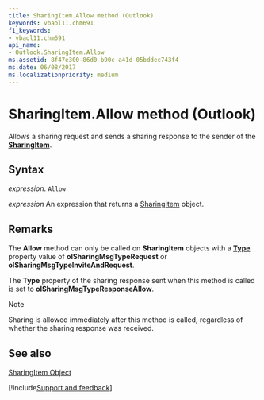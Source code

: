 ```yaml
---
title: SharingItem.Allow method (Outlook)
keywords: vbaol11.chm691
f1_keywords:
- vbaol11.chm691
api_name:
- Outlook.SharingItem.Allow
ms.assetid: 8f47e300-86d0-b90c-a41d-05bddec743f4
ms.date: 06/08/2017
ms.localizationpriority: medium
---
```



# SharingItem.Allow method (Outlook)

Allows a sharing request and sends a sharing response to the sender of the **[SharingItem](Outlook.SharingItem.md)**.


## Syntax

_expression_. `Allow`

 _expression_ An expression that returns a [SharingItem](Outlook.SharingItem.md) object.


## Remarks

The **Allow** method can only be called on **SharingItem** objects with a **[Type](Outlook.SharingItem.Type.md)** property value of **olSharingMsgTypeRequest** or **olSharingMsgTypeInviteAndRequest**.

The **Type** property of the sharing response sent when this method is called is set to **olSharingMsgTypeResponseAllow**.


> [!NOTE] 
> Sharing is allowed immediately after this method is called, regardless of whether the sharing response was received.


## See also


[SharingItem Object](Outlook.SharingItem.md)

[!include[Support and feedback](~/includes/feedback-boilerplate.md)]